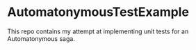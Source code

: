 # AutomatonymousTestExample
This repo contains my attempt at implementing unit tests for an Automatonymous saga.

